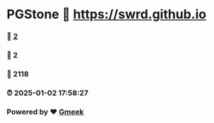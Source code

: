 # PGStone :link: https://swrd.github.io 
### :page_facing_up: [2](https://swrd.github.io/tag.html) 
### :speech_balloon: 2 
### :hibiscus: 2118 
### :alarm_clock: 2025-01-02 17:58:27 
### Powered by :heart: [Gmeek](https://github.com/Meekdai/Gmeek)
